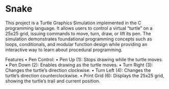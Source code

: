 # Snake

This project is a Turtle Graphics Simulation implemented in the C programming language. It allows users to control a virtual “turtle” on a 25x25 grid, issuing commands to move, turn, draw, or lift its pen. The simulation demonstrates foundational programming concepts such as loops, conditionals, and modular function design while providing an interactive way to learn about procedural programming.

Features
	•	Pen Control:
	•	Pen Up (1): Stops drawing while the turtle moves.
	•	Pen Down (2): Enables drawing as the turtle moves.
	•	Turn Right (3): Changes the turtle’s direction clockwise.
	•	Turn Left (4): Changes the turtle’s direction counterclockwise.
	•	Print Grid (6): Displays the 25x25 grid, showing the turtle’s trail and current position.
